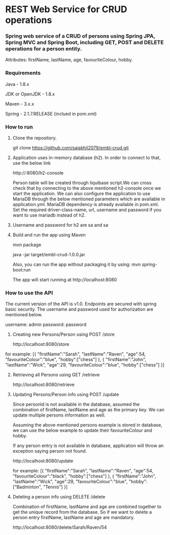 # REST Web Service for CRUD operations

### Spring web service of a CRUD of persons using Spring JPA, Spring MVC and Spring Boot, including GET, POST and DELETE operations for a person entity.

Attributes: firstName, lastName, age, favouriteColour, hobby.

### Requirements

Java - 1.8.x

JDK or OpenJDK - 1.8.x

Maven - 3.x.x

Spring - 2.1.7.RELEASE (inclued in pom.xml)

### How to run
1) Clone the repository.

   git clone https://github.com/saiakhil2079/embl-crud.git

2) Application uses in-memory database (h2). In order to connect to that, use the below link 

   http://<hostname>:8080/h2-console

   Person table will be created through liquibase script.We can cross check that by connecting to the above mentioned h2-console once we start the application. 
   We can also configure the application to use MariaDB through the below mentioned parameters which are available in application.yml. MariaDB dependency is already available in pom.xml.
   Set the required driver-class-name, url, username and password if you want to use mariadb instead of h2.

3) Username and password for h2 are sa and sa

4) Build and run the app using Maven

   mvn package
   
   java -jar target/embl-crud-1.0.0.jar
   
   Also, you can run the app without packaging it by using: mvn spring-boot:run
   
   The app will start running at http://localhost:8080

### How to use the API
The current version of the API is v1.0. Endpoints are secured with spring basic security. The username and password used for authorization are mentioned below.

username: admin
password: password

1) Creating new Persons/Person using POST /store 

   http://localhost:8080/store

for example: [{
           "firstName":"Sarah",
           "lastName":"Raven",
           "age":54,
           "favouriteColour":"blue",
           "hobby":["chess"]
         },
		 {
           "firstName":"John",
           "lastName":"Wick",
           "age":29,
           "favouriteColour":"blue",
           "hobby":["chess"]
         }]

2) Retrieving all Persons using GET /retrieve

   http://localhost:8080/retrieve

3) Updating Persons/Person info using POST /update
 
   Since personId is not available in the database, assumed the combination of firstName, lastName and age as the primary key. We can update multiple persons information as well.
   
   Assuming the above mentioned persons example is stored in database, we can use the below example to update their favouriteColour and hobby.
   
   If any person entry is not available in database, application will throw an exception saying person not found.
   
   http://localhost:8080/update
   
   for example: [{
           "firstName":"Sarah",
           "lastName":"Raven",
           "age":54,
           "favouriteColour":"black",
           "hobby":["chess"]
         },
		 {
           "firstName":"John",
           "lastName":"Wick",
           "age":29,
           "favouriteColour":"blue",
           "hobby":["Badminton", "Tennis"]
         }]

4) Deleting a person info using DELETE /delete 

   Combination of firstName, lastName and age are combined together to get the unique record from the database.
   So if we want to delete a person entry firstName, lastName and age are mandatory. 
   
   http://localhost:8080/delete/Sarah/Raven/54